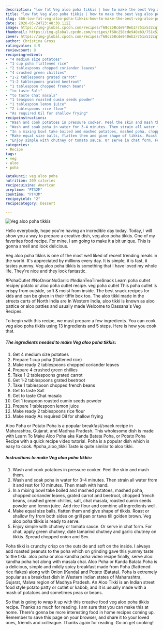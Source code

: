 ```yaml
---
description: "low fat Veg aloo poha tikkis | how to make the best Veg aloo poha tikkis"
title: "low fat Veg aloo poha tikkis | how to make the best Veg aloo poha tikkis"
slug: 666-low-fat-veg-aloo-poha-tikkis-how-to-make-the-best-veg-aloo-poha-tikkis
date: 2020-05-24T23:48:30.112Z
image: https://img-global.cpcdn.com/recipes/f68c258cde940eb3/751x532cq70/veg-aloo-poha-tikkis-recipe-main-photo.jpg
thumbnail: https://img-global.cpcdn.com/recipes/f68c258cde940eb3/751x532cq70/veg-aloo-poha-tikkis-recipe-main-photo.jpg
cover: https://img-global.cpcdn.com/recipes/f68c258cde940eb3/751x532cq70/veg-aloo-poha-tikkis-recipe-main-photo.jpg
author: Christina Gross
ratingvalue: 4.9
reviewcount: 8
recipeingredient:
- "4 medium size potatoes"
- "1 cup poha flattened rice"
- "2 tablespoons chopped coriander leaves"
- "4 crushed green chillies"
- "1-2 tablespoons grated carrot"
- "1-2 tablespoons grated beetroot"
- "1 tablespoon chopped french beans"
- "to taste Salt"
- "to taste Chat masala"
- "1 teaspoon roasted cumin seeds powder"
- "1 tablespoon lemon juice"
- "2 tablespoons rice flour"
- "As required Oil for shallow frying"
recipeinstructions:
- "Wash and cook potatoes in pressure cooker. Peel the skin and mash them."
- "Wash and soak poha in water for 3-4 minutes. Then strain all water from it and rest for 10 minutes. Then mash with hand."
- "In a mixing bowl take boiled and mashed potatoes, mashed poha, chopped coriander leaves, grated carrot and beetroot, chopped french beans, crushed green chillies, salt, chat masala, roasted cumin seeds powder and lemon juice. Add rice flour and combine all ingredients well."
- "Make equal size balls, flatten them and give shape of tikkis. Roast or shallow fry from both sides on grill pan or tawa till golden brown. Veg aloo poha tikkis is ready to serve."
- "Enjoy simple with chutney or tomato sauce. Or serve in chat form. For chat, apply green chutney, date tamarind chutney and garlic chutney on tikkis. Spread chopped onion and Sev."
categories:
- Recipe
tags:
- veg
- aloo
- poha

katakunci: veg aloo poha 
nutrition: 209 calories
recipecuisine: American
preptime: "PT32M"
cooktime: "PT43M"
recipeyield: "2"
recipecategory: Dessert

---
```



![Veg aloo poha tikkis](https://img-global.cpcdn.com/recipes/f68c258cde940eb3/751x532cq70/veg-aloo-poha-tikkis-recipe-main-photo.jpg)

Hello everybody, hope you're having an incredible day today. Today, I will show you a way to prepare a creative dish, veg aloo poha tikkis. One of my favorites food recipe. For mine, I am going to make it a bit unique. This is gonna smell and look delicious.

Veg aloo poha tikkis is one of the most well liked of recent trending meals in the world. It's appreciated by millions every day. It is simple, it is fast, it tastes yummy. Veg aloo poha tikkis is something that I have loved my whole life. They're nice and they look fantastic.

#PohaCutlet #NoOnionNoGarlic #IndianTeaTimeSnack Learn poha cutlet recipe/ potato or aloo poha cutlet recipe. veg poha cutlet This poha cutlet is crispy from outside, soft &amp; moist from inside. The best snack recipes for kids and can be given in their tiffin box too. The aloo tikki made in the streets carts of North India are In Western India, aloo tikki is known as aloo pattice or aloo patties and usually made Welcome to Dassana&#39;s Veg Recipes.


To begin with this recipe, we must prepare a few ingredients. You can cook veg aloo poha tikkis using 13 ingredients and 5 steps. Here is how you cook that.

<!--inarticleads1-->

##### The ingredients needed to make Veg aloo poha tikkis:

1. Get 4 medium size potatoes
1. Prepare 1 cup poha (flattened rice)
1. Make ready 2 tablespoons chopped coriander leaves
1. Prepare 4 crushed green chillies
1. Take 1-2 tablespoons grated carrot
1. Get 1-2 tablespoons grated beetroot
1. Take 1 tablespoon chopped french beans
1. Get to taste Salt
1. Get to taste Chat masala
1. Get 1 teaspoon roasted cumin seeds powder
1. Prepare 1 tablespoon lemon juice
1. Make ready 2 tablespoons rice flour
1. Make ready As required Oil for shallow frying


Aloo Poha or Potato Poha is a popular breakfast/snack recipe in Maharashtra, Gujarat, and Madhya Pradesh. This wholesome dish is made with Learn To Make Aloo Poha aka Kanda Batata Poha, or Potato Poha Recipe with a quick recipe video tutorial. Poha is a popular dish which is easy to cook. #poha_aloo_tikki Taste is quite similar to aloo tikki. 

<!--inarticleads2-->

##### Instructions to make Veg aloo poha tikkis:

1. Wash and cook potatoes in pressure cooker. Peel the skin and mash them.
1. Wash and soak poha in water for 3-4 minutes. Then strain all water from it and rest for 10 minutes. Then mash with hand.
1. In a mixing bowl take boiled and mashed potatoes, mashed poha, chopped coriander leaves, grated carrot and beetroot, chopped french beans, crushed green chillies, salt, chat masala, roasted cumin seeds powder and lemon juice. Add rice flour and combine all ingredients well.
1. Make equal size balls, flatten them and give shape of tikkis. Roast or shallow fry from both sides on grill pan or tawa till golden brown. Veg aloo poha tikkis is ready to serve.
1. Enjoy simple with chutney or tomato sauce. Or serve in chat form. For chat, apply green chutney, date tamarind chutney and garlic chutney on tikkis. Spread chopped onion and Sev.


Poha tikki is crunchy crisp on the outside and soft on the inside. I always add roasted peanuts to the poha which on grinding gave this yummy taste to the tikki. aloo poha or aloo kandha poha video recipe finally, serve aloo kandha poha hot along with masala chai. Aloo Poha or Kanda Batata Poha is a delicious, simple and mildly spicy breakfast made from Poha (flattened rice flakes) along with Onion (Kanda) and Potato (Batata). Poha is extremely popular as a breakfast dish in Western Indian states of Maharashtra, Gujarat, Malwa region of Madhya Pradesh. An Aloo Tikki is an Indian street food style potato patty or cutlet or kabob, and it is usually made with a mash of potatoes and sometimes peas or beans. 

So that is going to wrap it up with this creative food veg aloo poha tikkis recipe. Thanks so much for reading. I am sure that you can make this at home. There's gonna be more interesting food in home recipes coming up. Remember to save this page on your browser, and share it to your loved ones, friends and colleague. Thanks again for reading. Go on get cooking!
